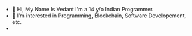 - 👋 Hi, My Name Is Vedant I'm a 14 y/o Indian Programmer.
- 👀 I’m interested in Programming, Blockchain, Software Developement, etc.
-

<!---
VedantAdke96/VedantAdke96 is a ✨ special ✨ repository because its `README.md` (this file) appears on your GitHub profile.
You can click the Preview link to take a look at your changes.
--->

